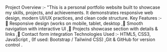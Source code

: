 Project Overview :- "This is a personal portfolio website built to showcase my skills, projects, and achievements. It demonstrates responsive web design, modern UI/UX practices, and clean code structure.
Key Features  :- 📌 Responsive design (works on mobile, tablet, desktop ,📌 Smooth navigation with interactive UI ,📌 Projects showcase section with details & links ,📌 Contact form integration
Technologies Used :- HTML5, CSS3, JavaScript , (If used: Bootstrap / Tailwind CSS) ,Git & GitHub for version control .
